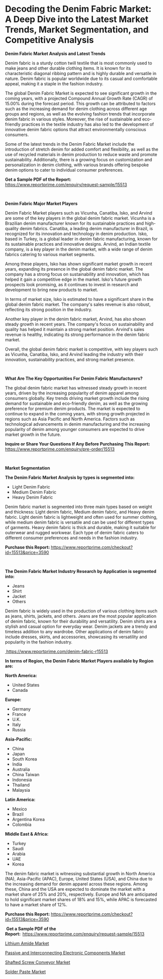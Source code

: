 <p><h1>Decoding the Denim Fabric Market: A Deep Dive into the Latest Market Trends, Market Segmentation, and Competitive Analysis</h1></p><p><strong>Denim Fabric Market Analysis and Latest Trends</strong></p>
<p><p>Denim fabric is a sturdy cotton twill textile that is most commonly used to make jeans and other durable clothing items. It is known for its characteristic diagonal ribbing pattern and is highly durable and versatile in nature. Denim fabric is popular worldwide due to its casual and comfortable appeal, making it a staple in the fashion industry.</p><p>The global Denim Fabric Market is expected to see significant growth in the coming years, with a projected Compound Annual Growth Rate (CAGR) of 15.00% during the forecast period. This growth can be attributed to factors such as the increasing demand for denim clothing across different age groups and regions, as well as the evolving fashion trends that incorporate denim fabric in various styles. Moreover, the rise of sustainable and eco-friendly practices in the textile industry has also led to the development of innovative denim fabric options that attract environmentally conscious consumers.</p><p>Some of the latest trends in the Denim Fabric Market include the introduction of stretch denim for added comfort and flexibility, as well as the use of recycled materials in denim production to reduce waste and promote sustainability. Additionally, there is a growing focus on customization and personalization in denim clothing, with various brands offering bespoke denim options to cater to individual consumer preferences.</p></p>
<p><strong>Get a Sample PDF of the Report:&nbsp;</strong> <a href="https://www.reportprime.com/enquiry/request-sample/15513">https://www.reportprime.com/enquiry/request-sample/15513</a></p>
<p>&nbsp;</p>
<p><strong>Denim Fabric Major Market Players</strong></p>
<p><p>Denim Fabric Market players such as Vicunha, Canatiba, Isko, and Arvind are some of the key players in the global denim fabric market. Vicunha is a Brazilian denim manufacturer known for its sustainable practices and high-quality denim fabrics. Canatiba, a leading denim manufacturer in Brazil, is recognized for its innovation and technology in denim production. Isko, based in Turkey, is a global leader in denim fabric manufacturing, known for its sustainable practices and innovative designs. Arvind, an Indian textile company, is a key player in the denim market, with a wide range of denim fabrics catering to various market segments.</p><p>Among these players, Isko has shown significant market growth in recent years, expanding its presence in the global denim fabric market. The company has a strong focus on sustainability and innovation, which has helped it gain a competitive edge in the market. Isko's future growth prospects look promising, as it continues to invest in research and development to bring new products to market.</p><p>In terms of market size, Isko is estimated to have a significant share in the global denim fabric market. The company's sales revenue is also robust, reflecting its strong position in the industry.</p><p>Another key player in the denim fabric market, Arvind, has also shown steady growth in recent years. The company's focus on sustainability and quality has helped it maintain a strong market position. Arvind's sales revenue is healthy, indicating its strong performance in the denim fabric market.</p><p>Overall, the global denim fabric market is competitive, with key players such as Vicunha, Canatiba, Isko, and Arvind leading the industry with their innovation, sustainability practices, and strong market presence.</p></p>
<p>&nbsp;</p>
<p><strong>What Are The Key Opportunities For Denim Fabric Manufacturers?</strong></p>
<p><p>The global denim fabric market has witnessed steady growth in recent years, driven by the increasing popularity of denim apparel among consumers globally. Key trends driving market growth include the rising demand for sustainable and eco-friendly denim, as well as the growing preference for premium denim products. The market is expected to continue to expand in the coming years, with strong growth projected in regions such as Asia Pacific and North America. Factors such as technological advancements in denim manufacturing and the increasing popularity of denim among younger consumers are expected to drive market growth in the future.</p></p>
<p><strong>Inquire or Share Your Questions If Any Before Purchasing This Report:</strong> <a href="https://www.reportprime.com/enquiry/pre-order/15513">https://www.reportprime.com/enquiry/pre-order/15513</a></p>
<p>&nbsp;</p>
<p><strong>Market Segmentation</strong></p>
<p><strong>The Denim Fabric Market Analysis by types is segmented into:</strong></p>
<p><ul><li>Light Denim Fabric</li><li>Medium Denim Fabric</li><li>Heavy Denim Fabric</li></ul></p>
<p><p>Denim fabric market is segmented into three main types based on weight and thickness: Light denim fabric, Medium denim fabric, and Heavy denim fabric. Light denim fabric is lightweight and often used for summer clothing, while medium denim fabric is versatile and can be used for different types of garments. Heavy denim fabric is thick and durable, making it suitable for outerwear and rugged workwear. Each type of denim fabric caters to different consumer preferences and needs in the fashion industry.</p></p>
<p><strong>Purchase this Report:&nbsp;</strong><a href="https://www.reportprime.com/checkout?id=15513&price=3590">https://www.reportprime.com/checkout?id=15513&price=3590</a></p>
<p>&nbsp;</p>
<p><strong>The Denim Fabric Market Industry Research by Application is segmented into:</strong></p>
<p><ul><li>Jeans</li><li>Shirt</li><li>Jacket</li><li>Others</li></ul></p>
<p><p>Denim fabric is widely used in the production of various clothing items such as jeans, shirts, jackets, and others. Jeans are the most popular application of denim fabric, known for their durability and versatility. Denim shirts are a stylish and casual option for everyday wear. Denim jackets are a trendy and timeless addition to any wardrobe. Other applications of denim fabric include dresses, skirts, and accessories, showcasing its versatility and popularity in the fashion industry.</p></p>
<p><a href="https://www.reportprime.com/denim-fabric-r15513">&nbsp;https://www.reportprime.com/denim-fabric-r15513</a></p>
<p><strong>In terms of Region, the Denim Fabric Market Players available by Region are:</strong></p>
<p>
    <p> <strong> North America: </strong>
        <ul>
            <li>United States</li>
            <li>Canada</li>
        </ul>
        </p> 
    <p> <strong> Europe: </strong>
        <ul>
            <li>Germany</li>
            <li>France</li>
            <li>U.K.</li>
            <li>Italy</li>
            <li>Russia</li>
        </ul>
        </p> 
    <p> <strong> Asia-Pacific: </strong>
        <ul>
            <li>China</li>
            <li>Japan</li>
            <li>South Korea</li>
            <li>India</li>
            <li>Australia</li>
            <li>China Taiwan</li>
            <li>Indonesia</li>
            <li>Thailand</li>
            <li>Malaysia</li>
        </ul>
        </p> 
    <p> <strong> Latin America: </strong>
        <ul>
            <li>Mexico</li>
            <li>Brazil</li>
            <li>Argentina Korea</li>
            <li>Colombia</li>
        </ul>
        </p> 
    <p> <strong> Middle East & Africa: </strong>
        <ul>
            <li>Turkey</li>
            <li>Saudi</li>
            <li>Arabia</li>
            <li>UAE</li>
            <li>Korea</li>
        </ul>
    </p>
    </p>
<p><p>The denim fabric market is witnessing substantial growth in North America (NA), Asia-Pacific (APAC), Europe, United States (USA), and China due to the increasing demand for denim apparel across these regions. Among these, China and the USA are expected to dominate the market with a market share of 25% and 20%, respectively. Europe and NA are anticipated to hold significant market shares of 18% and 15%, while APAC is forecasted to have a market share of 12%.</p></p>
<p><strong>Purchase this Report: </strong><a href="https://www.reportprime.com/checkout?id=15513&price=3590">https://www.reportprime.com/checkout?id=15513&price=3590</a></p>
<p>&nbsp;<strong>Get a Sample PDF of the Report:&nbsp;&nbsp;</strong><a href="https://www.reportprime.com/enquiry/request-sample/15513">https://www.reportprime.com/enquiry/request-sample/15513</a></p>
<p><strong></strong></p>
<p><p><a href="https://www.linkedin.com/pulse/lithium-amide-market-offers-provide-insightful-data-time-period-7w5qe?trackingId=70VPhu%2BdepUGdNc%2FT85gGA%3D%3D">Lithium Amide Market</a></p><p><a href="https://github.com/kosella/Market-Research-Report-List-2/blob/main/passive-and-interconnecting-electronic-components-market.md">Passive and Interconnecting Electronic Components Market</a></p><p><a href="https://www.linkedin.com/pulse/shafted-screw-conveyor-market-research-report-provides-critical-e3z7e?trackingId=sHC0YdHmtLPnDrdcyde%2BrQ%3D%3D">Shafted Screw Conveyor Market</a></p><p><a href="https://github.com/nathandecarvalho/Market-Research-Report-List-2/blob/main/solder-paste-market.md">Solder Paste Market</a></p></p>